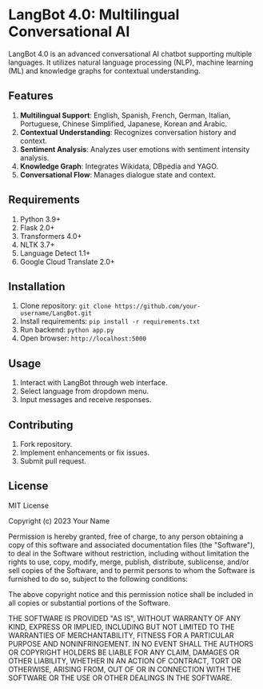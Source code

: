# LangBot 4.0: Multilingual Conversational AI

LangBot 4.0 is an advanced conversational AI chatbot supporting multiple languages. It utilizes natural language processing (NLP), machine learning (ML) and knowledge graphs for contextual understanding.

## Features

1.  **Multilingual Support**: English, Spanish, French, German, Italian, Portuguese, Chinese Simplified, Japanese, Korean and Arabic.
2.  **Contextual Understanding**: Recognizes conversation history and context.
3.  **Sentiment Analysis**: Analyzes user emotions with sentiment intensity analysis.
4.  **Knowledge Graph**: Integrates Wikidata, DBpedia and YAGO.
5.  **Conversational Flow**: Manages dialogue state and context.

## Requirements

1.  Python 3.9+
2.  Flask 2.0+
3.  Transformers 4.0+
4.  NLTK 3.7+
5.  Language Detect 1.1+
6.  Google Cloud Translate 2.0+

## Installation

1.  Clone repository: `git clone https://github.com/your-username/LangBot.git`
2.  Install requirements: `pip install -r requirements.txt`
3.  Run backend: `python app.py`
4.  Open browser: `http://localhost:5000`

## Usage

1.  Interact with LangBot through web interface.
2.  Select language from dropdown menu.
3.  Input messages and receive responses.

## Contributing

1.  Fork repository.
2.  Implement enhancements or fix issues.
3.  Submit pull request.

## License

MIT License

Copyright (c) 2023 Your Name

Permission is hereby granted, free of charge, to any person obtaining a copy
of this software and associated documentation files (the "Software"), to deal
in the Software without restriction, including without limitation the rights
to use, copy, modify, merge, publish, distribute, sublicense, and/or sell
copies of the Software, and to permit persons to whom the Software is
furnished to do so, subject to the following conditions:

The above copyright notice and this permission notice shall be included in all
copies or substantial portions of the Software.

THE SOFTWARE IS PROVIDED "AS IS", WITHOUT WARRANTY OF ANY KIND, EXPRESS OR
IMPLIED, INCLUDING BUT NOT LIMITED TO THE WARRANTIES OF MERCHANTABILITY,
FITNESS FOR A PARTICULAR PURPOSE AND NONINFRINGEMENT. IN NO EVENT SHALL THE
AUTHORS OR COPYRIGHT HOLDERS BE LIABLE FOR ANY CLAIM, DAMAGES OR OTHER
LIABILITY, WHETHER IN AN ACTION OF CONTRACT, TORT OR OTHERWISE, ARISING FROM,
OUT OF OR IN CONNECTION WITH THE SOFTWARE OR THE USE OR OTHER DEALINGS IN THE
SOFTWARE.